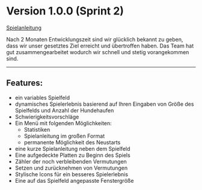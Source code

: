 # Version 1.0.0 (Sprint 2)

[Spielanleitung](https://github.com/NickRTR-Schule/Gehweg-Pacours/wiki)

Nach 2 Monaten Entwicklungszeit sind wir glücklich bekannt zu geben, dass wir unser gesetztes Ziel erreicht und übertroffen haben. Das Team hat gut zusammengearbeitet wodurch wir schnell und stetig vorangekommen sind.

--- 

## Features:

- ein variables Spielfeld
- dynamisches Spielerlebnis basierend auf Ihren Eingaben von Größe des Spielfelds und Anzahl der Hundehaufen
- Schwierigkeitsvorschläge
- Ein Menü mit folgenden Möglichkeiten:
	- Statistiken
	- Spielanleitung im großen Format
	- permanente Möglichkeit des Neustarts
- eine kurze Spielanleitung neben dem Spielfeld
- Eine aufgedeckte Platten zu Beginn des Spiels
- Zähler der noch verbleibenden Vermutungen
- Setzen und zurücknehmen von Vermutungen
- Stylische Icons für ein besseres Spielerlebnis
- Eine auf das Spielfeld angepasste Fenstergröße
